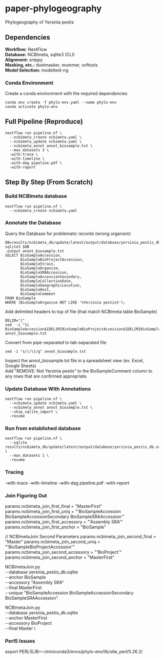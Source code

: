 # paper-phylogeography
Phylogeography of Yersinia pestis

## Dependencies
**Workflow:** NextFlow  
**Database:** NCBImeta, sqlite3 (CLI)  
**Alignment:** snippy  
**Masking, etc.:** dustmasker, mummer, vcftools   
**Model Selection:** modeltest-ng  

### Conda Environment
Create a conda environment with the required dependencies  
```
conda env create -f phylo-env.yaml --name phylo-env
conda activate phylo-env
```

## Full Pipeline (Reproduce)
```
nextflow run pipeline.nf \
  --ncbimeta_create ncbimeta.yaml \
  --ncbimeta_update ncbimeta.yaml \
  --ncbimeta_annot annot_biosample.txt \
  --max_datasets 3 \
  -with-trace \
  -with-timeline \
  -with-dag pipeline.pdf \
  -with-report
```

## Step By Step (From Scratch)

### Build NCBImeta database
```
nextflow run pipeline.nf \
  --ncbimeta_create ncbimeta.yaml
```

### Annotate the Database
Query the Database for problematic records (wrong organism)
```
DB=results/ncbimeta_db/update/latest/output/database/yersinia_pestis_db.sqlite
sqlite3 $DB
.output annot_biosample.txt
SELECT BioSampleAccession,
       BioSampleBioProjectAccession,
       BioSampleStrain,
       BioSampleOrganism,
       BioSampleSRAAccession,
       BioSampleAccessionSecondary,
       BioSampleCollectionDate,
       BioSampleGeographicLocation,
       BioSampleHost,
       BioSampleComment
FROM BioSample
WHERE (BioSampleOrganism NOT LIKE '%Yersinia pestis%');
```
Add delimited headers to top of file (that match NCBImeta table BioSample)
```
DELIM="|"
sed  -i "1i BioSampleAccession${DELIM}BioSampleBioProjectAccession${DELIM}BioSampleStrain${DELIM}BioSampleOrganism${DELIM}BioSampleSRAAccession${DELIM}BioSampleAccessionSecondary${DELIM}BioSampleCollectionDate${DELIM}BioSampleGeographicLocation${DELIM}BioSampleHost${DELIM}BioSampleComment" annot_biosample.txt
```
Convert from pipe-separated to tab-separated file
```
sed -i "s/|/\t/g" annot_biosample.txt
```
Inspect the annot_biosample.txt file in a spreadsheet view (ex. Excel, Google Sheets)  
Add "REMOVE: Not Yersinia pestis" to the BioSampleComment column to any rows that are confirmed appropriate.  


### Update Database With Annotations
```
nextflow run pipeline.nf \
  --ncbimeta_update ncbimeta.yaml \
  --ncbimeta_annot annot_biosample.txt \
  --skip_sqlite_import \
  -resume
```

### Run from established database
```
nextflow run pipeline.nf \
  --sqlite results/ncbimeta_db/update/latest/output/database/yersinia_pestis_db.sqlite \
  --max_datasets 1 \
  -resume
```

### Tracing
-with-trace
-with-timeline
-with-dag pipeline.pdf
-with-report

### Join Figuring Out
params.ncbimeta_join_first_final = "MasterFirst"
params.ncbimeta_join_first_uniq = "'BioSampleAccession BioSampleAccessionSecondary BioSampleSRAAccession'"
params.ncbimeta_join_first_accessory = "'Assembly SRA'"
params.ncbimeta_join_first_anchor = "BioSample"

// NCBImetaJoin Second Parameters
params.ncbimeta_join_second_final = "Master"
params.ncbimeta_join_second_uniq = "'BioSampleBioProjectAccession'"
params.ncbimeta_join_second_accessory = "'BioProject'"
params.ncbimeta_join_second_anchor = "MasterFirst"

NCBImetaJoin.py \
  --database yersinia_pestis_db.sqlite \
  --anchor BioSample \
  --accessory "Assembly SRA" \
  --final MasterFirst \
  --unique "BioSampleAccession BioSampleAccessionSecondary BioSampleSRAAccession"

NCBImetaJoin.py \
  --database yersinia_pestis_db.sqlite \
  --anchor MasterFirst \
  --accessory BioProject \
  --final Master \

### Perl5 Issues
export PERL5LIB=~/miniconda3/envs/phylo-env/lib/site_perl/5.26.2/
